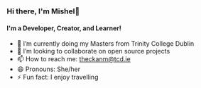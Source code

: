 ### Hi there, I'm Mishel👋

#### I'm a Developer, Creator, and Learner!

- 🔭 I’m currently doing my Masters from Trinity College Dublin 
- 👯 I’m looking to collaborate on open source projects
- 📫 How to reach me: theckanm@tcd.ie
- 😄 Pronouns: She/her
- ⚡ Fun fact: I enjoy travelling
